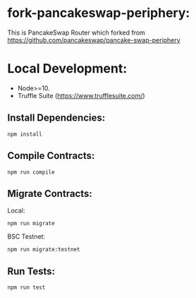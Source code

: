 # fork-pancakeswap-periphery:
This is PancakeSwap Router which forked from https://github.com/pancakeswap/pancake-swap-periphery
# Local Development:
- Node>=10.
- Truffle Suite (https://www.trufflesuite.com/)
## Install Dependencies:
```
npm install
```
## Compile Contracts:

```
npm run compile
```

## Migrate Contracts:
Local:
```
npm run migrate
```
BSC Testnet:
```
npm run migrate:testnet
```
## Run Tests:
```
npm run test
```
